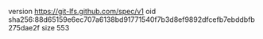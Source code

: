version https://git-lfs.github.com/spec/v1
oid sha256:88d65159e6ec707a6138bd91771540f7b3d8ef9892dfcefb7ebddbfb275dae2f
size 553
